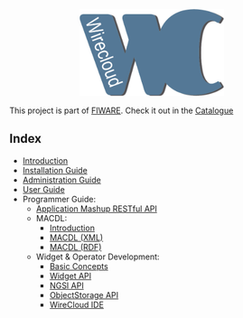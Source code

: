 <p align="center">
    <a href="http://conwet.fi.upm.es/wirecloud">
        <img width="256" style="border: 0px none; box-shadow: none;" src="images/wc-logo.png">
    </a>
</p>

This project is part of [FIWARE](https://www.fiware.org). Check it out in the
[Catalogue](https://catalogue.fiware.org/enablers/application-mashup-wirecloud)


## Index

- [Introduction](index.md)
- [Installation Guide](installation_guide.md)
- [Administration Guide](administration_guide.md)
- [User Guide](user_guide.md)
- Programmer Guide:
    - [Application Mashup RESTful API](restapi/index.md)
    - MACDL:
        - [Introduction](development/macdl.md)
        - [MACDL (XML)](development/macdl_xml.md)
        - [MACDL (RDF)](development/macdl_rdf.md)
    - Widget & Operator Development:
        - [Basic Concepts](development/widget_and_operators.md)
        - [Widget API](widgetapi/widgetapi.md)
        - [NGSI API](development/ngsi_api.md)
        - [ObjectStorage API](development/object_storage_api.md)
        - [WireCloud IDE](development/eclipse_ide.md)
